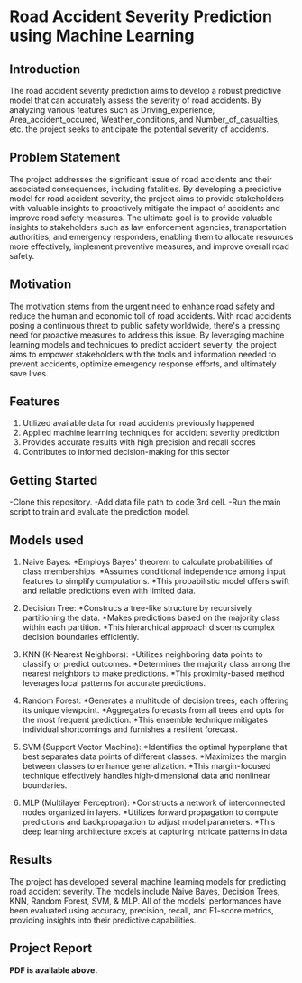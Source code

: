 # Road Accident Severity Prediction using Machine Learning 
## Introduction
The road accident severity prediction aims to develop a robust predictive model that can accurately assess the severity of road accidents. By analyzing various features such as Driving_experience, Area_accident_occured, Weather_conditions, and Number_of_casualties, etc. the project seeks to anticipate the potential severity of accidents.
## Problem Statement
The project addresses the significant issue of road accidents and their associated consequences, including fatalities. By developing a predictive model for road accident severity, the project aims to provide stakeholders with valuable insights to proactively mitigate the impact of accidents and improve road safety measures. The ultimate goal is to provide valuable insights to stakeholders such as law enforcement agencies, transportation authorities, and emergency responders, enabling them to allocate resources more effectively, implement preventive measures, and improve overall road safety.
## Motivation
The motivation stems from the urgent need to enhance road safety and reduce the human and economic toll of road accidents. With road accidents posing a continuous threat to public safety worldwide, there's a pressing need for proactive measures to address this issue. By leveraging machine learning models and techniques to predict accident severity, the project aims to empower stakeholders with the tools and information needed to prevent accidents, optimize emergency response efforts, and ultimately save lives.
## Features
1) Utilized available data for road accidents previously happened
2) Applied machine learning techniques for accident severity prediction
3) Provides accurate results with high precision and recall scores
4) Contributes to informed decision-making for this sector
## Getting Started
-Clone this repository.
-Add data file path to code 3rd cell.
-Run the main script to train and evaluate the prediction model.
## Models used
1)  Naive Bayes:
*Employs Bayes' theorem to calculate probabilities of class memberships.
*Assumes conditional independence among input features to simplify computations.
*This probabilistic model offers swift and reliable predictions even with limited data.

2) Decision Tree:
*Construcs a tree-like structure by recursively partitioning the data.
*Makes predictions based on the majority class within each partition.
*This hierarchical approach discerns complex decision boundaries efficiently.

3) KNN (K-Nearest Neighbors):
*Utilizes neighboring data points to classify or predict outcomes.
*Determines the majority class among the nearest neighbors to make predictions.
*This proximity-based method leverages local patterns for accurate predictions.

4) Random Forest:
*Generates a multitude of decision trees, each offering its unique viewpoint.
*Aggregates forecasts from all trees and opts for the most frequent prediction.
*This ensemble technique mitigates individual shortcomings and furnishes a resilient forecast.

5) SVM (Support Vector Machine):
*Identifies the optimal hyperplane that best separates data points of different classes.
*Maximizes the margin between classes to enhance generalization.
*This margin-focused technique effectively handles high-dimensional data and nonlinear boundaries.

6) MLP (Multilayer Perceptron):
*Constructs a network of interconnected nodes organized in layers.
*Utilizes forward propagation to compute predictions and backpropagation to adjust model parameters.
*This deep learning architecture excels at capturing intricate patterns in data.
## Results
The project has developed several machine learning models for predicting road accident severity. The models include Naive Bayes, Decision Trees, KNN, Random Forest, SVM, & MLP. All of the models' performances have been evaluated using accuracy, precision, recall, and F1-score metrics, providing insights into their predictive capabilities.
## Project Report
**PDF is available above.**
